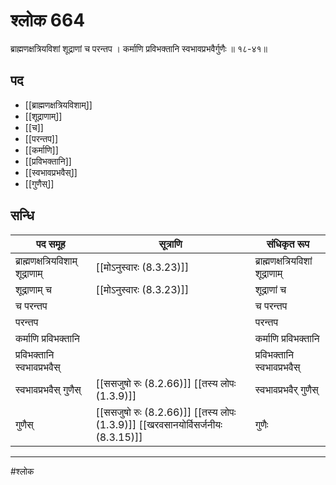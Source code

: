 # श्लोक 664

ब्राह्मणक्षत्रियविशां शूद्राणां च परन्तप ।
कर्माणि प्रविभक्तानि स्वभावप्रभवैर्गुणैः ॥ १८-४१॥


## पद 

- [[ब्राह्मणक्षत्रियविशाम्]]
- [[शूद्राणाम्]]
- [[च]]
- [[परन्तप]]
- [[कर्माणि]]
- [[प्रविभक्तानि]]
- [[स्वभावप्रभवैस्]]
- [[गुणैस्]]

## सन्धि

| पद समूह | सूत्राणि | संधिकृत रूप |
| ----- | ----- | ----- |
| ब्राह्मणक्षत्रियविशाम् शूद्राणाम् |  [[मोऽनुस्वारः (8.3.23)]] | ब्राह्मणक्षत्रियविशां शूद्राणाम् |
| शूद्राणाम् च |  [[मोऽनुस्वारः (8.3.23)]] | शूद्राणां च |
| च परन्तप |  | च परन्तप |
| परन्तप |  | परन्तप |
| कर्माणि प्रविभक्तानि |  | कर्माणि प्रविभक्तानि |
| प्रविभक्तानि स्वभावप्रभवैस् |  | प्रविभक्तानि स्वभावप्रभवैस् |
| स्वभावप्रभवैस् गुणैस् |  [[ससजुषो रुः (8.2.66)]] [[तस्य लोपः (1.3.9)]] | स्वभावप्रभवैर् गुणैस् |
| गुणैस् |  [[ससजुषो रुः (8.2.66)]] [[तस्य लोपः (1.3.9)]] [[खरवसानयोर्विसर्जनीयः (8.3.15)]] | गुणैः |


---

#श्लोक
